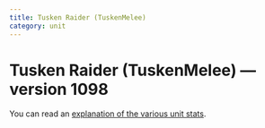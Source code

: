 ```yaml
---
title: Tusken Raider (TuskenMelee)
category: unit
---
```


# Tusken Raider (TuskenMelee) — version 1098

You can read an [explanation  of the various unit stats](unitexplained.md).

